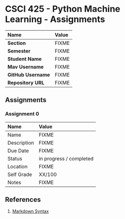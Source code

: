 # CSCI 425 - Python Machine Learning - Assignments

| Name | Value |
|:---|:---|
| **Section**           | FIXME |
| **Semester**          | FIXME |
| **Student Name**      | FIXME |
| **Mav Username**      | FIXME |
| **GitHub Username**   | FIXME |
| **Repository URL**    | FIXME |

## Assignments

### Assignment 0

| Name | Value |
| :--- | :--- |
| Name          | FIXME |
| Description   | FIXME |
| Due Date      | FIXME |
| Status        | in progress / completed |
| Location      | FIXME |
| Self Grade    | XX/100 |
| Notes         | FIXME |

## References

1. [Markdown Syntax](https://github.com/adam-p/markdown-here/wiki/Markdown-Cheatsheet)
